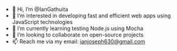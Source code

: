 - 👋 Hi, I’m @IanGathuita
- 👀 I’m interested in developing fast and efficient web apps using JavaScript technologies 
- 🌱 I’m currently learning testing Node.js using Mocha
- 💞️ I’m looking to collaborate on open-source projects 
- 📫 Reach me via my email: ianjoseph630@gmail.com

<!---
IanGathuita/IanGathuita is a ✨ special ✨ repository because its `README.md` (this file) appears on your GitHub profile.
You can click the Preview link to take a look at your changes.
--->
